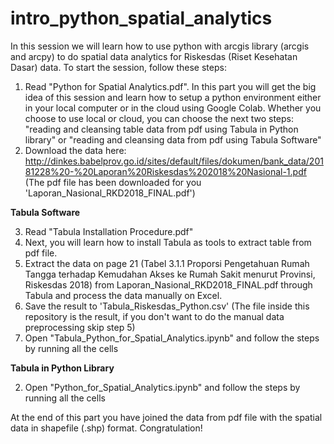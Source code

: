 # intro_python_spatial_analytics
In this session we will learn how to use python with arcgis library (arcgis and arcpy) to do spatial data analytics for Riskesdas (Riset Kesehatan Dasar) data. To start the session, follow these steps:
1. Read "Python for Spatial Analytics.pdf". 
In this part you will get the big idea of this session and learn how to setup a python environment either in your local computer or in the cloud using Google Colab. Whether you choose to use local or cloud, you can choose the next two steps: "reading and cleansing table data from pdf using Tabula in Python library" or "reading and cleansing data from pdf using Tabula Software" 
2.  Download the data here: http://dinkes.babelprov.go.id/sites/default/files/dokumen/bank_data/20181228%20-%20Laporan%20Riskesdas%202018%20Nasional-1.pdf (The pdf file has been downloaded for you 'Laporan_Nasional_RKD2018_FINAL.pdf')

**Tabula Software**

3. Read "Tabula Installation Procedure.pdf"
4. Next, you will learn how to install Tabula as tools to extract table from pdf file.
5. Extract the data on page 21 (Tabel 3.1.1 Proporsi Pengetahuan Rumah Tangga terhadap Kemudahan Akses ke Rumah Sakit menurut Provinsi, Riskesdas 2018) from Laporan_Nasional_RKD2018_FINAL.pdf through Tabula and process the data manually on Excel. 
6. Save the result to 'Tabula_Riskesdas_Python.csv' (The file inside this repository is the result, if you don't want to do the manual data preprocessing skip step 5)
7. Open "Tabula_Python_for_Spatial_Analytics.ipynb" and follow the steps by running all the cells

**Tabula in Python Library**

2. Open "Python_for_Spatial_Analytics.ipynb" and follow the steps by running all the cells

At the end of this part you have joined the data from pdf file with the spatial data in shapefile (.shp) format. Congratulation!

